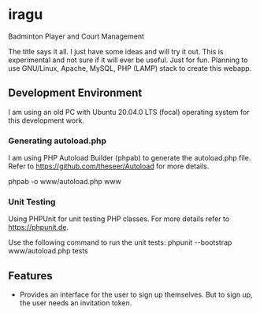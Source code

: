 # iragu
Badminton Player and Court Management

The title says it all.  I just have some ideas and will try it out.  This is
experimental and not sure if it will ever be useful.  Just for fun.  Planning
to use GNU/Linux, Apache, MySQL, PHP (LAMP) stack to create this webapp.

## Development Environment

I am using an old PC with Ubuntu 20.04.0 LTS (focal) operating system for this
development work.

### Generating autoload.php

I am using PHP Autoload Builder (phpab) to generate the autoload.php file.
Refer to https://github.com/theseer/Autoload for more details.

phpab -o www/autoload.php www

### Unit Testing

Using PHPUnit for unit testing PHP classes. For more details refer to
https://phpunit.de.

Use the following command to run the unit tests:
phpunit --bootstrap www/autoload.php tests

## Features

-  Provides an interface for the user to sign up themselves.  But to sign up,
   the user needs an invitation token.

